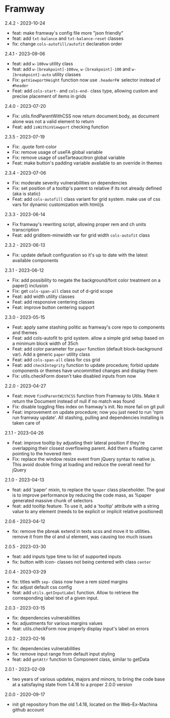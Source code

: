 # Framway

2.4.2 - 2023-10-24
- feat: make framway's config file more "json friendly"
- feat: add `txt-balance` and `txt-balance-reset` classes
- fix: change `cols-autofill/autofit` declaration order

2.4.1 - 2023-09-06
- feat: add `w-100vw` utility class
- feat: add `w-[breakpoint]-100vw`, `w-[breakpoint]-100` and `w-[breakpoint]-auto` utility classes
- Fix: `getViewportHeight` function now use `.headerFW `selector instead of `#header`
- Feat: add `cols-start-` and `cols-end-` class type, allowing custom and precise placement of items in grids

2.4.0 - 2023-07-20
- Fix: utils.findParentWithCSS now return document.body, as document alone was not a valid element to return
- Feat: add `isWithinViewport` checking function


2.3.5 - 2023-07-19
- Fix: .quote font-color
- Fix: remove usage of useFA global variable
- Fix: remove usage of useTarteaucitron global variable
- Feat: make button's padding variable available to an override in themes


2.3.4 - 2023-07-06
- Fix: moderate severity vulnerabilities on dependencies
- Fix: set position of a tooltip's parent to relative if its not already defined (aka is static)
- Feat: add `cols-autofill` class variant for grid system. make use of css vars for dynamic customization with html/js


2.3.3 - 2023-06-14
- Fix framway's rewriting script, allowing proper rem and ch units transcription
- Feat: add griditem-minwidth var for grid width `cols-autofit` class


2.3.2 - 2023-06-13
- Fix: update default configuration so it's up to date with the latest available components


2.3.1 - 2023-06-12
- Fix: add possibility to negate the background/font color treatment on a paper() inclusion
- Fix: get `cols-span-all` class out of d-grid scope
- Feat: add width utility classes
- Feat: add responsive centering classes
- Feat: improve button centering support


2.3.0 - 2023-05-15
- Feat: apply same stashing politic as framway's core repo to components and themes
- Feat: add cols-autofit to grid system. allow a simple grid setup based on a minimum block width of 35ch
- Feat: add color parameter for `paper` function (default block-background var). Add a generic `paper` utility class
- Feat: add `cols-span-all` class for css grid
- Feat: add `checkIntegrity` function to update procedure; forbid update components or themes have uncommitted changes and display them
- Fix: utils.checkForm doesn't take disabled inputs from now


2.2.0 - 2023-04-27
- Feat: move `findParentWithCSS` function from Framway to Utils. Make it return the Document instead of null if no match was found
- Fix: disable toggling files index on framway's init. No more fail on git pull
- Feat: improvement on update procedure; now you just need to run 'npm run framway update'. All stashing, pulling and dependencies installing is taken care of


2.1.1 - 2023-04-26
- Feat: improve tooltip by adjusting their lateral position if they're overlapping their closest overflowing parent. Add them a floating carret pointing to the hovered item
- Fix: replace the window resize event from jQuery syntax to native js. This avoid double firing at loading and reduce the overall need for jQuery


2.1.0 - 2023-04-13
- feat: add 'paper' mixin, to replace the `%paper` class placeholder. The goal is to improve performance by reducing the code mass, as %paper generated massive chunk of selectors
- feat: add tooltip feature. To use it, add a 'tooltip' attribute with a string value to any element (needs to be explicit or implicit relative positioned)


2.0.6 - 2023-04-12
- fix: remove the pbreak extend in texts scss and move it to utilities. remove it from the ol and ul element, was causing too much issues


2.0.5 - 2023-03-30
- feat: add inputs type time to list of supported inputs
- fix: button with icon- classes not being centered with class `center`


2.0.4 - 2023-03-29
- fix: titles with `sep-` class now have a rem sized margins
- fix: adjust default css config
- feat: add `utils.getInputLabel` function. Allow to retrieve the corresponding label text of a given input.


2.0.3 - 2023-03-15
- fix: dependencies vulnerabilities
- fix: adjustments for various margins values
- feat: utils.checkForm now properly display input's label on errors


2.0.2 - 2023-02-16
- fix: dependencies vulnerabilities
- fix: remove input range from default input styling
- feat: add `getAttr` function to Component class, similar to getData

2.0.1 - 2023-02-09
- two years of various updates, majors and minors, to bring the code base at a satisfaying state from 1.4.18 to a proper 2.0.0 version

2.0.0 - 2020-09-17 
- init git repository from the old 1.4.18, located on the Web-Ex-Machina github account
